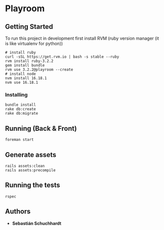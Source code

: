 # Playroom

## Getting Started

To run this project in development first install RVM (ruby version manager (it is like virtualenv for python))

```
# install ruby
curl -sSL https://get.rvm.io | bash -s stable --ruby
rvm install ruby-3.2.2
gem install bundle
rvm use 3.2.2@playroom --create
# install node
nvm install 16.18.1
nvm use 16.18.1
```

### Installing

```
bundle install
rake db:create
rake db:migrate
```

## Running (Back & Front)
```
foreman start
```

## Generate assets
```
rails assets:clean
rails assets:precompile
```

## Running the tests

```
rspec
```

## Authors

* **Sebastián Schuchhardt**
